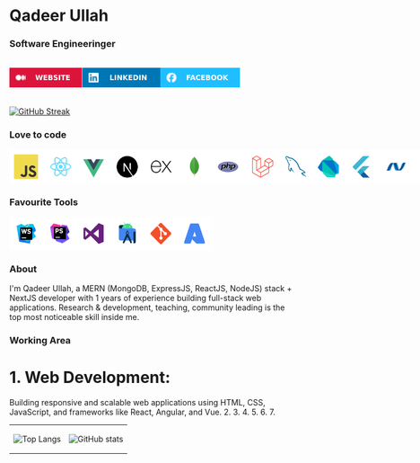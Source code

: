 
# Qadeer Ullah
### Software Engineeringer
<br>

<div style="display:flex">
  <a href="#"> <img src="assets/WEBSITE.svg" alt="" height="35px" width="auto"></a>
  <a href="https://www.linkedin.com/in/qadeer-khan-1a28b1273/"> <img src="assets/LINKEDIN.svg" alt="" height="35px" width="auto"></a>
  <a href="https://www.facebook.com/people/Qadeer-Khan"><img src="assets/FACEBOOK.svg" alt="" height="35px" width="auto"></a>
</div>
<br>

[![GitHub Streak](https://github-readme-streak-stats.herokuapp.com?user=Qadeerkhan3&theme=highcontrast&hide_border=true&border_radius=4.3&card_width=600)](https://git.io/streak-stats)
### Love to code

<div style="display:flex">
  <img alt="" height="60px" width="60px"   src="assets/tech/JavaScript.svg"/>
  <img alt="" height="60px" width="60px"   src="assets/tech/React.svg"/>
  <img alt="" height="60px" width="60px"   src="assets/tech/Vue.js.svg"/>
  <img alt="" height="60px" width="60px"   src="assets/tech/Next.js.svg"/>
  <img alt="" height="60px" width="60px"   src="assets/tech/Express.svg"/>
  <img alt="" height="60px" width="60px"   src="assets/tech/MongoDB.svg"/>
  <img alt="" height="60px" width="60px"   src="assets/tech/PHP.svg"/>
  <img alt="" height="60px" width="60px"   src="assets/tech/Laravel.svg"/>
  <img alt="" height="60px" width="60px"   src="assets/tech/MySQL.svg"/>
  <img alt="" height="60px" width="60px"   src="assets/tech/Dart.svg"/>
  <img alt="" height="60px" width="60px"   src="assets/tech/Flutter.svg"/>
  <img alt="" height="60px" width="60px"   src="assets/tech/NET.svg"/>
  <img alt="" height="60px" width="60px"   src="assets/tech/MicrosoftSQLServer.svg"/>
  <img alt="" height="60px" width="60px"   src="assets/tech/PostgresSQL.svg"/>
</div>

### Favourite Tools

<div style="display:flex">
<img alt="" height="60px" width="60px"  src="assets/tech/WebStorm.svg" />
<img alt="" height="60px" width="60px"  src="assets/tech/PhpStorm.svg" />
<img alt="" height="60px" width="60px"  src="assets/tech/VisualStudio.svg" />
<img alt="" height="60px" width="60px"  src="assets/tech/AndroidStudio.svg" />
<img alt="" height="60px" width="60px"  src="assets/tech/Git.svg" />
<img alt="" height="60px" width="60px"  src="assets/tech/Azure.svg" />
</div>


### About
I'm Qadeer Ullah, a MERN (MongoDB, ExpressJS, ReactJS, NodeJS) stack + NextJS developer with 1 years of experience building full-stack web applications. Research & development, teaching, community leading is the top most noticeable skill inside me.

### Working Area

# 1. Web Development:
Building responsive and scalable web applications using HTML, CSS, JavaScript, and frameworks like React, Angular, and Vue.
2. 
3. 
4. 
5. 
6. 
7. 



<table>
<tbody>

<tr>
<td>

![Top Langs](https://github-readme-stats.vercel.app/api/top-langs/?username=Qadeerkhan3&layout=donut&theme=dark)

</td>

<td>

![GitHub stats](https://github-readme-stats.vercel.app/api?username=Qadeerkhan3&show_icons=true&theme=dark)

</td>
</tr>

</tbody>
</table>





